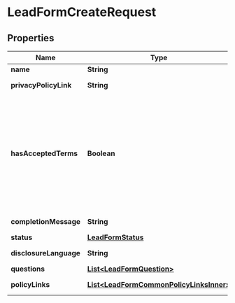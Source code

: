 

# LeadFormCreateRequest

## Properties

Name | Type | Description | Notes
------------ | ------------- | ------------- | -------------
**name** | **String** | Internal name of the lead form. | 
**privacyPolicyLink** | **String** | A link to the advertiser&#39;s privacy policy. This will be included in the lead form&#39;s disclosure language. | 
**hasAcceptedTerms** | **Boolean** | Whether the advertiser has accepted Pinterest&#39;s terms of service for creating a lead ad.  By sending us TRUE for this parameter, you agree that (i) you will use any personal information received in compliance with the privacy policy you share with Pinterest, and (ii) you will comply with Pinterest&#39;s &lt;a href&#x3D;\&quot;https://policy.pinterest.com/en/lead-ad-terms\&quot;&gt;Lead Ad Terms&lt;/a&gt;. As a reminder, all advertising on Pinterest is subject to the &lt;a href&#x3D;\&quot;https://business.pinterest.com/en/pinterest-advertising-services-agreement/\&quot;&gt;Pinterest Advertising Services Agreement&lt;/a&gt; or an equivalent agreement as set forth on an IO | 
**completionMessage** | **String** | A message for people who complete the form to let them know what happens next. | 
**status** | [**LeadFormStatus**](LeadFormStatus.md) |  |  [optional]
**disclosureLanguage** | **String** | Additional disclosure language to be included in the lead form. |  [optional]
**questions** | [**List&lt;LeadFormQuestion&gt;**](LeadFormQuestion.md) | List of questions to be displayed on the lead form. | 
**policyLinks** | [**List&lt;LeadFormCommonPolicyLinksInner&gt;**](LeadFormCommonPolicyLinksInner.md) | List of additional policy links to be displayed on the lead form. |  [optional]




